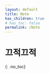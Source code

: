 ```yaml
---
layout: default
title: Note
has_children: true
# has_toc: false
permalink: /Note
---
```


# 끄적끄적

{: .no_toc}